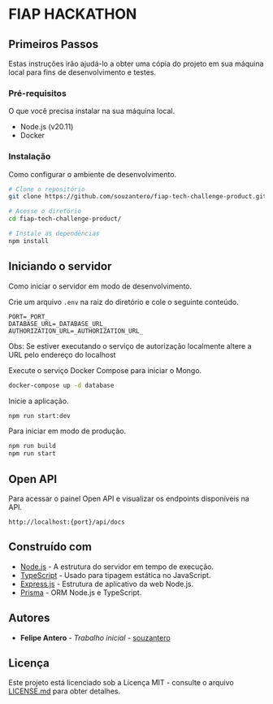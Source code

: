 # FIAP HACKATHON

## Primeiros Passos

Estas instruções irão ajudá-lo a obter uma cópia do projeto em sua máquina local para fins de desenvolvimento e testes.

### Pré-requisitos

O que você precisa instalar na sua máquina local.

- Node.js (v20.11)
- Docker

### Instalação

Como configurar o ambiente de desenvolvimento.

```bash
# Clone o repositório
git clone https://github.com/souzantero/fiap-tech-challenge-product.git

# Acesse o diretório
cd fiap-tech-challenge-product/

# Instale as dependências
npm install
```

## Iniciando o servidor

Como iniciar o servidor em modo de desenvolvimento.

Crie um arquivo `.env` na raiz do diretório e cole o seguinte conteúdo.

```
PORT=_PORT_
DATABASE_URL=_DATABASE_URL_
AUTHORIZATION_URL=_AUTHORIZATION_URL_
```

Obs: Se estiver executando o serviço de autorização localmente altere a URL pelo endereço do localhost

Execute o serviço Docker Compose para iniciar o Mongo.

```bash
docker-compose up -d database
```

Inicie a aplicação.

```bash
npm run start:dev
```

Para iniciar em modo de produção.

```bash
npm run build
npm run start
```

## Open API

Para acessar o painel Open API e visualizar os endpoints disponíveis na API. 

`http://localhost:{port}/api/docs`

## Construído com

- [Node.js](http://www.nodejs.org/) - A estrutura do servidor em tempo de execução.
- [TypeScript](https://www.typescriptlang.org/) - Usado para tipagem estática no JavaScript.
- [Express.js](https://expressjs.com/) - Estrutura de aplicativo da web Node.js.
- [Prisma](https://www.prisma.io/) - ORM Node.js e TypeScript.

## Autores

- **Felipe Antero** - _Trabalho inicial_ - [souzantero](https://github.com/souzantero)

## Licença

Este projeto está licenciado sob a Licença MIT - consulte o arquivo [LICENSE.md](LICENSE.md) para obter detalhes.
